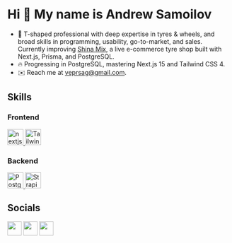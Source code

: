 Hi 👋 My name is Andrew Samoilov  
================================  
- 🚀 T-shaped professional with deep expertise in tyres & wheels, and broad skills in programming, usability, go-to-market, and sales. Currently improving [Shina Mix](https://shinamix.com.ua/), a live e-commerce tyre shop built with Next.js, Prisma, and PostgreSQL.
- 🔥 Progressing in PostgreSQL, mastering Next.js 15 and Tailwind CSS 4.  
- ✉️ Reach me at [veprsag@gmail.com](mailto:veprsag@gmail.com).

## Skills

### Frontend

<a href="https://nextjs.org/" target="_blank" rel="noreferrer">
        <img src="https://cdn.worldvectorlogo.com/logos/nextjs-2.svg" 
	alt="nextjs" width="36" height="36" />
</a>
<a href="https://tailwindcss.com/" target="_blank" rel="noreferrer"> <img
       src="https://cdn.worldvectorlogo.com/logos/tailwind-css-2.svg" alt="Tailwind CSS" 
				width="36" height="36" /> 
</a>

### Backend

<a href="https://www.postgresql.org/"  target="_blank" rel="noreferrer">
        <img src="https://cdn.worldvectorlogo.com/logos/postgresql-inc.svg" 
	alt="PostgreSQL" width="36" height="36" />
</a>
<a href="https://strapi.io/"  target="_blank" rel="noreferrer">
        <img src="https://cdn.worldvectorlogo.com/logos/strapi-2.svg" 
	alt="Strapi" width="36" height="36" />
</a>

## Socials

<p align="left"> 
	<a href="https://www.linkedin.com/in/andrew-samoilov/" target="_blank" rel="noreferrer"><img src="https://raw.githubusercontent.com/danielcranney/readme-generator/main/public/icons/socials/linkedin.svg" width="32" height="32" /></a>
	<a href="https://www.facebook.com/andrii.samoylov" target="_blank" rel="noreferrer"><img src="https://raw.githubusercontent.com/danielcranney/readme-generator/main/public/icons/socials/facebook.svg" width="32" height="32" /></a> <a href="http://www.instagram.com/andriy_samoylov777" target="_blank" rel="noreferrer"><img src="https://raw.githubusercontent.com/danielcranney/readme-generator/main/public/icons/socials/instagram.svg" width="32" height="32" /></a> </p>
<!---
Andrew-Samoilov/Andrew-Samoilov is a ✨ special ✨ repository because its `README.md` (this file) appears on your GitHub profile.
You can click the Preview link to take a look at your changes.
--->
